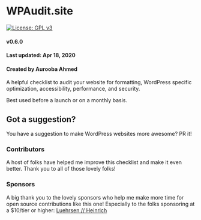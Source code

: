 WPAudit.site
===================================
[![License: GPL v3](https://img.shields.io/badge/License-GPLv3-blue.svg)](https://www.gnu.org/licenses/gpl-3.0)
#### v0.6.0
#### Last updated: Apr 18, 2020
#### Created by Aurooba Ahmed

A helpful checklist to audit your website for formatting, WordPress specific optimization, accessibility, performance, and security.

Best used before a launch or on a monthly basis.

Got a suggestion?
--------------------------------------

You have a suggestion to make WordPress websites more awesome? PR it!

### Contributors
A host of folks have helped me improve this checklist and make it even better. Thank you to all of those lovely folks!

### Sponsors
A big thank you to the lovely sponsors who help me make more time for open source contributions like this one! Especially to the folks sponsoring at a $10/tier or higher:
[Luehrsen // Heinrich](https://github.com/luehrsenheinrich)

